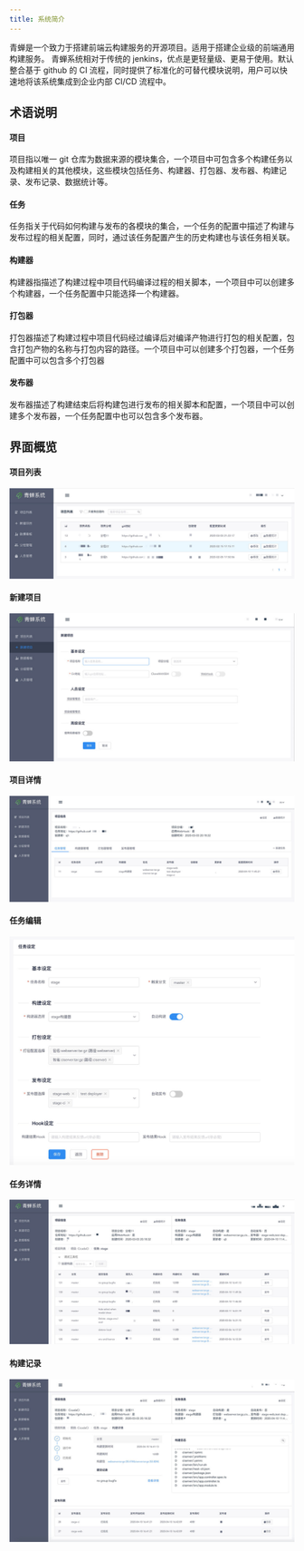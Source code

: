 ```yaml
---
title: 系统简介
---
```


青蝉是一个致力于搭建前端云构建服务的开源项目。适用于搭建企业级的前端通用构建服务。
青蝉系统相对于传统的 jenkins，优点是更轻量级、更易于使用。默认整合基于 github 的 CI 流程，同时提供了标准化的可替代模块说明，用户可以快速地将该系统集成到企业内部 CI/CD 流程中。

## 术语说明

#### 项目

项目指以唯一 git 仓库为数据来源的模块集合，一个项目中可包含多个构建任务以及构建相关的其他模块，这些模块包括任务、构建器、打包器、发布器、构建记录、发布记录、数据统计等。

#### 任务

任务指关于代码如何构建与发布的各模块的集合，一个任务的配置中描述了构建与发布过程的相关配置，同时，通过该任务配置产生的历史构建也与该任务相关联。

#### 构建器

构建器指描述了构建过程中项目代码编译过程的相关脚本，一个项目中可以创建多个构建器，一个任务配置中只能选择一个构建器。

#### 打包器

打包器描述了构建过程中项目代码经过编译后对编译产物进行打包的相关配置，包含打包产物的名称与打包内容的路径。一个项目中可以创建多个打包器，一个任务配置中可以包含多个打包器

#### 发布器

发布器描述了构建结束后将构建包进行发布的相关脚本和配置，一个项目中可以创建多个发布器，一个任务配置中也可以包含多个发布器。

## 界面概览

#### 项目列表

![项目列表](./images/project.jpg)

#### 新建项目

![新建项目](./images/project-create.jpg)

#### 项目详情

![项目详情](./images/project-detail.jpg)

#### 任务编辑

![任务编辑](./images/job-edit.jpg)

#### 任务详情

![任务详情](./images/job-detail.jpg)

#### 构建记录

![构建记录](./images/build-record.jpg)
